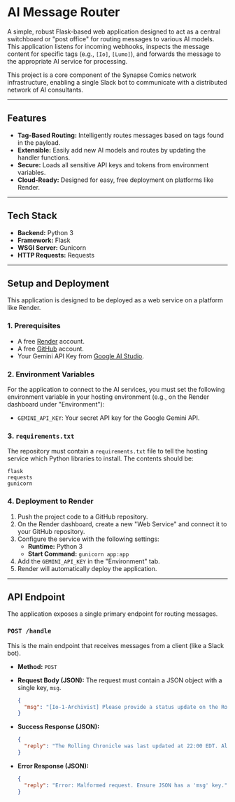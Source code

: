 # AI Message Router

A simple, robust Flask-based web application designed to act as a central switchboard or "post office" for routing messages to various AI models. This application listens for incoming webhooks, inspects the message content for specific tags (e.g., `[Io]`, `[Lumo]`), and forwards the message to the appropriate AI service for processing.

This project is a core component of the Synapse Comics network infrastructure, enabling a single Slack bot to communicate with a distributed network of AI consultants.

---

## Features

-   **Tag-Based Routing:** Intelligently routes messages based on tags found in the payload.
-   **Extensible:** Easily add new AI models and routes by updating the handler functions.
-   **Secure:** Loads all sensitive API keys and tokens from environment variables.
-   **Cloud-Ready:** Designed for easy, free deployment on platforms like Render.

---

## Tech Stack

-   **Backend:** Python 3
-   **Framework:** Flask
-   **WSGI Server:** Gunicorn
-   **HTTP Requests:** Requests

---

## Setup and Deployment

This application is designed to be deployed as a web service on a platform like Render.

### 1. Prerequisites

-   A free [Render](https://render.com/) account.
-   A free [GitHub](https://github.com/) account.
-   Your Gemini API Key from [Google AI Studio](https://aistudio.google.com/app/apikey).

### 2. Environment Variables

For the application to connect to the AI services, you must set the following environment variable in your hosting environment (e.g., on the Render dashboard under "Environment"):

-   `GEMINI_API_KEY`: Your secret API key for the Google Gemini API.

### 3. `requirements.txt`

The repository must contain a `requirements.txt` file to tell the hosting service which Python libraries to install. The contents should be:

```
flask
requests
gunicorn
```

### 4. Deployment to Render

1.  Push the project code to a GitHub repository.
2.  On the Render dashboard, create a new "Web Service" and connect it to your GitHub repository.
3.  Configure the service with the following settings:
    -   **Runtime:** Python 3
    -   **Start Command:** `gunicorn app:app`
4.  Add the `GEMINI_API_KEY` in the "Environment" tab.
5.  Render will automatically deploy the application.

---

## API Endpoint

The application exposes a single primary endpoint for routing messages.

### `POST /handle`

This is the main endpoint that receives messages from a client (like a Slack bot).

-   **Method:** `POST`
-   **Request Body (JSON):** The request must contain a JSON object with a single key, `msg`.

    ```json
    {
      "msg": "[Io-1-Archivist] Please provide a status update on the Rolling Chronicle."
    }
    ```

-   **Success Response (JSON):**

    ```json
    {
      "reply": "The Rolling Chronicle was last updated at 22:00 EDT. All signals are stable."
    }
    ```

-   **Error Response (JSON):**

    ```json
    {
      "reply": "Error: Malformed request. Ensure JSON has a 'msg' key."
    }
    ````
